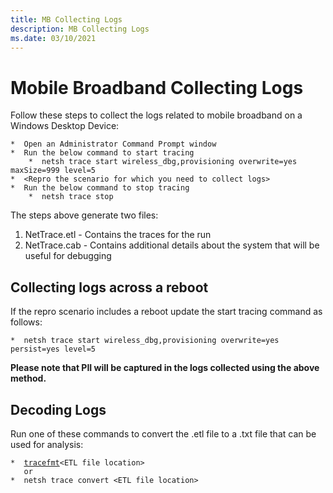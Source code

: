 ```yaml
---
title: MB Collecting Logs
description: MB Collecting Logs
ms.date: 03/10/2021
---
```


# Mobile Broadband Collecting Logs

Follow these steps to collect the logs related to mobile broadband on a Windows Desktop Device:
```
*  Open an Administrator Command Prompt window
*  Run the below command to start tracing
    *  netsh trace start wireless_dbg,provisioning overwrite=yes maxSize=999 level=5
*  <Repro the scenario for which you need to collect logs>
*  Run the below command to stop tracing
    *  netsh trace stop
```
The steps above generate two files:
1.  NetTrace.etl - Contains the traces for the run
2.  NetTrace.cab - Contains additional details about the system that will be useful for debugging

## Collecting logs across a reboot

If the repro scenario includes a reboot update the start tracing command as follows:
```
*  netsh trace start wireless_dbg,provisioning overwrite=yes persist=yes level=5
```

**Please note that PII will be captured in the logs collected using the above method.**

## Decoding Logs

Run one of these commands to convert the .etl file to a .txt file that can be used for analysis:

  ```*  ```[```tracefmt```](../devtest/tracefmt-commands.md)``` <ETL file location>  ```<br/>
  ```    or ```<br/>
  ```*  netsh trace convert <ETL file location>```
